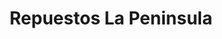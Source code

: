 ---
title: "Repuestos La Peninsula"
url: /nicoya/repuestos-la-peninsula/
shop: piezas de automóviles
---